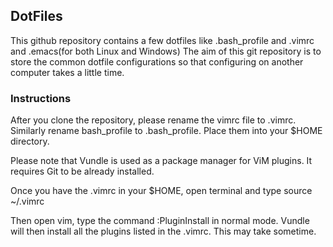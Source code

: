 ## DotFiles 

This github repository contains a few dotfiles like .bash_profile and .vimrc and .emacs(for both Linux and Windows)
The aim of this git repository is to store the common dotfile configurations so that configuring on another computer takes a little time.

### Instructions

After you clone the repository, please rename the vimrc file to .vimrc.
Similarly rename bash_profile to .bash_profile.
Place them into your $HOME directory.

Please note that Vundle is used as a package manager for ViM plugins.
It requires Git to be already installed.

Once you have the .vimrc in your $HOME, open terminal and type source ~/.vimrc

Then open vim, type the command :PluginInstall in normal mode.
Vundle will then install all the plugins listed in the .vimrc.
This may take sometime.


